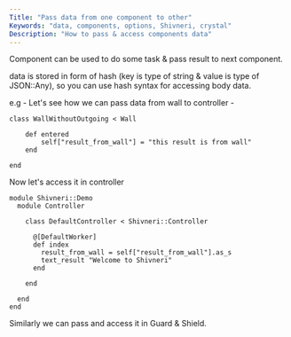```yaml
---
Title: "Pass data from one component to other"
Keywords: "data, components, options, Shivneri, crystal"
Description: "How to pass & access components data"
---
```


Component can be used to do some task & pass result to next component. 

data is stored in form of hash (key is type of string & value is type of JSON::Any), so you can use hash syntax for accessing body data.

e.g - Let's see how we can pass data from wall to controller - 

```
class WallWithoutOutgoing < Wall

    def entered
        self["result_from_wall"] = "this result is from wall"
    end

end
```

Now let's access it in controller

```
module Shivneri::Demo
  module Controller

    class DefaultController < Shivneri::Controller

      @[DefaultWorker]
      def index
        result_from_wall = self["result_from_wall"].as_s
        text_result "Welcome to Shivneri"
      end
      
    end

  end
end
```

Similarly we can pass and access it in Guard & Shield.